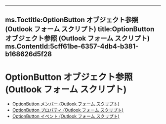 

---
ms.Toctitle:OptionButton オブジェクト参照 (Outlook フォーム スクリプト)
title:OptionButton オブジェクト参照 (Outlook フォーム スクリプト)
ms.ContentId:5cff61be-6357-4db4-b381-b168626d5f28
---
# OptionButton オブジェクト参照 (Outlook フォーム スクリプト)


- [OptionButton メンバー (Outlook フォーム スクリプト)](8a27d673-a2ef-459e-a732-118280338e88.md)
- [OptionButton プロパティ (Outlook フォーム スクリプト)](545ccc38-7ca8-425f-8f70-c737a6763504.md)
- [OptionButton イベント (Outlook フォーム スクリプト)](2e086cf4-81f6-4baa-be7d-34431f2763de.md)



